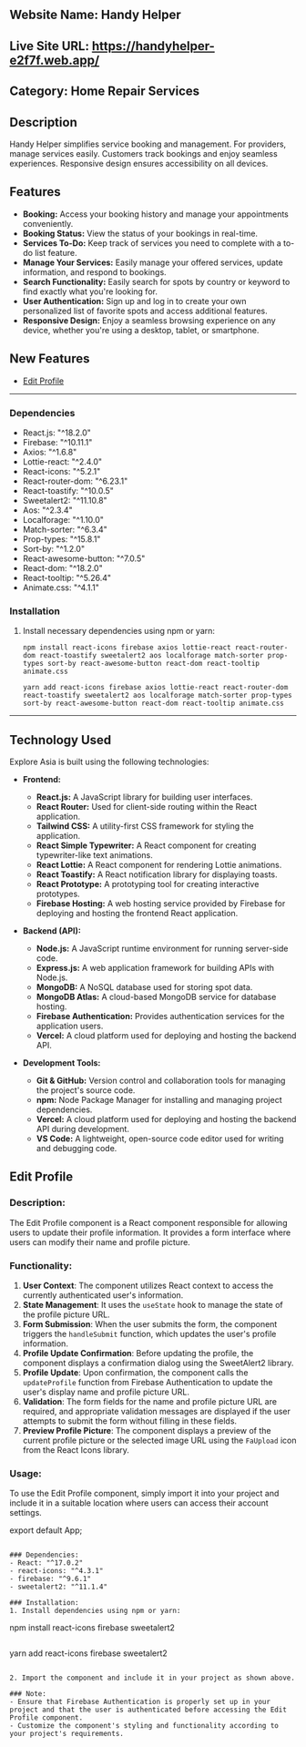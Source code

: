 
## Website Name: Handy Helper

## Live Site URL: https://handyhelper-e2f7f.web.app/

## Category: Home Repair Services

## Description


Handy Helper simplifies service booking and management. For providers, manage services easily. Customers track bookings and enjoy seamless experiences. Responsive design ensures accessibility on all devices.


## Features

- **Booking:** Access your booking history and manage your appointments conveniently.
- **Booking Status:** View the status of your bookings in real-time.
- **Services To-Do:** Keep track of services you need to complete with a to-do list feature.
- **Manage Your Services:** Easily manage your offered services, update information, and respond to bookings.
- **Search Functionality:** Easily search for spots by country or keyword to find exactly what you're looking for.
- **User Authentication:** Sign up and log in to create your own personalized list of favorite spots and access additional features.
- **Responsive Design:** Enjoy a seamless browsing experience on any device, whether you're using a desktop, tablet, or smartphone. 


## New Features

 - [Edit Profile](#edit-profile)


---


### Dependencies

- React.js: "^18.2.0"
- Firebase: "^10.11.1"
- Axios: "^1.6.8"
- Lottie-react: "^2.4.0"
- React-icons: "^5.2.1"
- React-router-dom: "^6.23.1"
- React-toastify: "^10.0.5"
- Sweetalert2: "^11.10.8"
- Aos: "^2.3.4"
- Localforage: "^1.10.0"
- Match-sorter: "^6.3.4"
- Prop-types: "^15.8.1"
- Sort-by: "^1.2.0"
- React-awesome-button: "^7.0.5"
- React-dom: "^18.2.0"
- React-tooltip: "^5.26.4"
- Animate.css: "^4.1.1"

### Installation

1. Install necessary dependencies using npm or yarn:
   ```
   npm install react-icons firebase axios lottie-react react-router-dom react-toastify sweetalert2 aos localforage match-sorter prop-types sort-by react-awesome-button react-dom react-tooltip animate.css
   ```
   ```
   yarn add react-icons firebase axios lottie-react react-router-dom react-toastify sweetalert2 aos localforage match-sorter prop-types sort-by react-awesome-button react-dom react-tooltip animate.css

---

## Technology Used

Explore Asia is built using the following technologies:

- **Frontend:**
  - **React.js:** A JavaScript library for building user interfaces.
  - **React Router:** Used for client-side routing within the React application.
  - **Tailwind CSS:** A utility-first CSS framework for styling the application.
  - **React Simple Typewriter:** A React component for creating typewriter-like text animations.
  - **React Lottie:** A React component for rendering Lottie animations.
  - **React Toastify:** A React notification library for displaying toasts.
  - **React Prototype:** A prototyping tool for creating interactive prototypes.
  - **Firebase Hosting:** A web hosting service provided by Firebase for deploying and hosting the frontend React application.

- **Backend (API):**
  - **Node.js:** A JavaScript runtime environment for running server-side code.
  - **Express.js:** A web application framework for building APIs with Node.js.
  - **MongoDB:** A NoSQL database used for storing spot data.
  - **MongoDB Atlas:** A cloud-based MongoDB service for database hosting.
  - **Firebase Authentication:** Provides authentication services for the application users.
  - **Vercel:** A cloud platform used for deploying and hosting the backend API.

- **Development Tools:**
  - **Git & GitHub:** Version control and collaboration tools for managing the project's source code.
  - **npm:** Node Package Manager for installing and managing project dependencies.
  - **Vercel:** A cloud platform used for deploying and hosting the backend API during development.
  - **VS Code:** A lightweight, open-source code editor used for writing and debugging code.






## Edit Profile 

### Description:
The Edit Profile component is a React component responsible for allowing users to update their profile information. It provides a form interface where users can modify their name and profile picture.

### Functionality:
1. **User Context**: The component utilizes React context to access the currently authenticated user's information.
2. **State Management**: It uses the `useState` hook to manage the state of the profile picture URL.
3. **Form Submission**: When the user submits the form, the component triggers the `handleSubmit` function, which updates the user's profile information.
4. **Profile Update Confirmation**: Before updating the profile, the component displays a confirmation dialog using the SweetAlert2 library.
5. **Profile Update**: Upon confirmation, the component calls the `updateProfile` function from Firebase Authentication to update the user's display name and profile picture URL.
6. **Validation**: The form fields for the name and profile picture URL are required, and appropriate validation messages are displayed if the user attempts to submit the form without filling in these fields.
7. **Preview Profile Picture**: The component displays a preview of the current profile picture or the selected image URL using the `FaUpload` icon from the React Icons library.

### Usage:
To use the Edit Profile component, simply import it into your project and include it in a suitable location where users can access their account settings.


export default App;
```

### Dependencies:
- React: "^17.0.2"
- react-icons: "^4.3.1"
- firebase: "^9.6.1"
- sweetalert2: "^11.1.4"

### Installation:
1. Install dependencies using npm or yarn:
   ```
   npm install react-icons firebase sweetalert2
   ```
   ```
   yarn add react-icons firebase sweetalert2
   ```

2. Import the component and include it in your project as shown above.

### Note:
- Ensure that Firebase Authentication is properly set up in your project and that the user is authenticated before accessing the Edit Profile component.
- Customize the component's styling and functionality according to your project's requirements.

                          